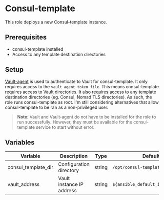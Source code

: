 # Consul-template

This role deploys a new Consul-template instance.

## Prerequisites
- consul-template installed
- Access to any template destination directories

## Setup

[Vault-agent](./vault.md#vault-agent) is used to authenticate to Vault for
consul-template. It only requires access to the `vault_agent_token_file`. This
means consul-template requires access to Vault directories. It also requires
access to any template destination directories (eg. Consul, Nomad TLS
directories). As such, the role runs consul-template as root. I'm still
considering alternatives that allow consul-template to be ran as a
non-privileged user.

>**Note**: Vault and Vault-agent do not have to be installed for the role to run
>successfully. However, they must be available for the consul-template service
>to start without error.

## Variables

| Variable | Description | Type | Default |
| -------- | ----------- | ---- | ------- |
| consul_template_dir | Configuration directory | string | `/opt/consul-template` |
| vault_address | Vault instance IP address | string | `${ansible_default_ipv4.address}` |
